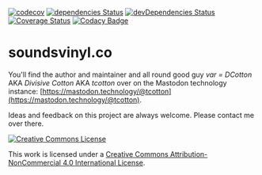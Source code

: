 [![codecov](https://codecov.io/gh/TCotton/soundsvinyl/branch/master/graph/badge.svg)](https://codecov.io/gh/TCotton/soundsvinyl)
[![dependencies Status](https://david-dm.org/tcotton/soundsvinyl/status.svg)](https://david-dm.org/tcotton/soundsvinyl)
[![devDependencies Status](https://david-dm.org/tcotton/soundsvinyl/dev-status.svg)](https://david-dm.org/tcotton/soundsvinyl?type=dev)
[![Coverage Status](https://coveralls.io/repos/github/TCotton/soundsvinyl/badge.svg?branch=master)](https://coveralls.io/github/TCotton/soundsvinyl?branch=master)
[![Codacy Badge](https://api.codacy.com/project/badge/Grade/cd7f11b5890a4b33bfaee45d239e1668)](https://www.codacy.com/project/TCotton/soundsvinyl/dashboard?utm_source=github.com&amp;utm_medium=referral&amp;utm_content=TCotton/soundsvinyl&amp;utm_campaign=Badge_Grade_Dashboard)

[ci-img]: https://travis-ci.org/TCotton/soundsvinyl.svg
[ci]: https://travis-ci.org/TCotton/soundsvinyl

# soundsvinyl.co

You'll find the author and maintainer and all round good guy _var = DCotton_ AKA _Divisive Cotton_ AKA _tcotton_ over on the Mastodon technology instance: [https://mastodon.technology/@tcotton](https://mastodon.technology/@tcotton). 

Ideas and feedback on this project are always welcome. Please contact me over there.

<a rel="license" href="http://creativecommons.org/licenses/by-nc/4.0/"><img alt="Creative Commons License" style="border-width:0" src="https://i.creativecommons.org/l/by-nc/4.0/88x31.png" /></a>

This work is licensed under a <a rel="license" href="http://creativecommons.org/licenses/by-nc/4.0/">Creative Commons Attribution-NonCommercial 4.0 International License</a>.
